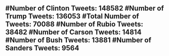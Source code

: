 #Number of Clinton Tweets: 148582
#Number of Trump Tweets: 136053
#Total Number of Tweets: 70088 
#Number of Rubio Tweets: 38482
#Number of Carson Tweets: 14814
#Number of Bush Tweets: 13881
#Number of Sanders Tweets: 9564
---

